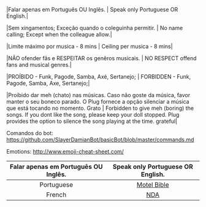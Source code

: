 |Falar apenas em Português OU Inglês. | Speak only Portuguese OR English.|

|Sem xingamentos; Exceção quando o coleguinha permitir. | No name calling; Except when the colleague allow.|

|Limite máximo por musica - 8 mins | Ceiling per musica - 8 mins|

|NÃO ofender fãs e RESPEITAR os genêros musicais. | NO RESPECT offend fans and musical genres.|

|PROÍBIDO - Funk, Pagode, Samba, Axé, Sertanejo; | FORBIDDEN - Funk, Pagode, Samba, Axe, Sertanejo;|

|Proibido dar meh (chato) nas músicas. Caso não goste da música, favor manter o seu boneco parado. O Plug fornece a opção silenciar a música que está tocando no momento. Grato | Forbidden to give meh (boring) the songs. If you dont like the song, please keep your doll stopped. Plug provides the option to silence the song playing at the time. grateful|



Comandos do bot: https://github.com/SlayerDamianBot/basicBot/blob/master/commands.md

Emotions: http://www.emoji-cheat-sheet.com/

|Falar apenas em Português OU Inglês. | Speak only Portuguese OR English.|
|:------:|:---------:|
|Portuguese|[Motel Bible](https://github.com/motelbible)|
|French|[NDA](https://github.com/NDAthereal)|
